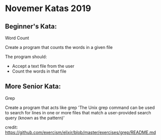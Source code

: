 # Novemer Katas 2019

## Beginner's Kata:
Word Count

Create a program that counts the words in a given file

The program should:
 * Accept a text file from the user
 * Count the words in that file


## More Senior Kata:
Grep

Create a program that acts like grep
  'The Unix grep command can be used to search for lines in one or
   more files that match a user-provided search query (known as the pattern)'

credit: https://github.com/exercism/elixir/blob/master/exercises/grep/README.md
